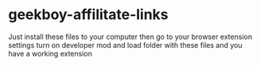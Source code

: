 # geekboy-affilitate-links

Just install these files to your computer then go to your browser extension settings turn on developer mod and load folder with these files and you have a working extension
